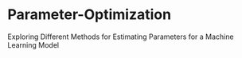 # Parameter-Optimization
Exploring Different Methods for Estimating Parameters for a Machine Learning Model
